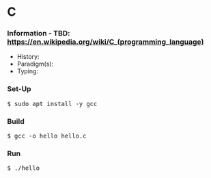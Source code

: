 # C

### Information - TBD: https://en.wikipedia.org/wiki/C_(programming_language)
* History: 
* Paradigm(s): 
* Typing: 

### Set-Up
<pre>
$ sudo apt install -y gcc
</pre>

### Build
<pre>
$ gcc -o hello hello.c
</pre>

### Run
<pre>
$ ./hello
</pre>
